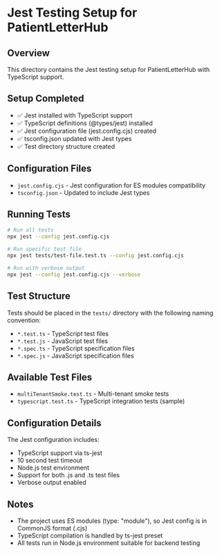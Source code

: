 # Jest Testing Setup for PatientLetterHub

## Overview
This directory contains the Jest testing setup for PatientLetterHub with TypeScript support.

## Setup Completed
- ✅ Jest installed with TypeScript support
- ✅ TypeScript definitions (@types/jest) installed
- ✅ Jest configuration file (jest.config.cjs) created
- ✅ tsconfig.json updated with Jest types
- ✅ Test directory structure created

## Configuration Files
- `jest.config.cjs` - Jest configuration for ES modules compatibility
- `tsconfig.json` - Updated to include Jest types

## Running Tests
```bash
# Run all tests
npx jest --config jest.config.cjs

# Run specific test file
npx jest tests/test-file.test.ts --config jest.config.cjs

# Run with verbose output
npx jest --config jest.config.cjs --verbose
```

## Test Structure
Tests should be placed in the `tests/` directory with the following naming convention:
- `*.test.ts` - TypeScript test files
- `*.test.js` - JavaScript test files  
- `*.spec.ts` - TypeScript specification files
- `*.spec.js` - JavaScript specification files

## Available Test Files
- `multiTenantSmoke.test.ts` - Multi-tenant smoke tests
- `typescript.test.ts` - TypeScript integration tests (sample)

## Configuration Details
The Jest configuration includes:
- TypeScript support via ts-jest
- 10 second test timeout
- Node.js test environment
- Support for both .js and .ts test files
- Verbose output enabled

## Notes
- The project uses ES modules (type: "module"), so Jest config is in CommonJS format (.cjs)
- TypeScript compilation is handled by ts-jest preset
- All tests run in Node.js environment suitable for backend testing